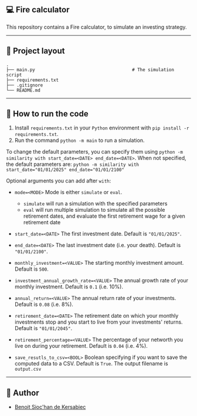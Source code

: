 ## :computer: Fire calculator

This repository contains a Fire calculator, to simulate an investing strategy.

---

## :file_folder: Project layout

```text
.
├── main.py                                     # The simulation script
├── requirements.txt
├── .gitignore
└── README.md

```

---

## :wrench: How to run the code

1. Install `requirements.txt` in your `Python` environment with `pip install -r requirements.txt`.
2. Run the command `python -m main` to run a simulation. 

To change the default parameters, you can specify them using `python -m similarity with start_date=<DATE> end_date=<DATE>`. When not specified, the default parameters are: `python -m similarity with start_date="01/01/2025" end_date="01/01/2100"`

Optional arguments you can add after `with`:

- `mode=<MODE>` Mode is either `simulate` or `eval`. 

   - `simulate` will run a simulation with the specified parameters
   - `eval` will run multiple simulation to simulate all the possible retirement dates, and evaluate the first retirement wage for a given retirement date
- `start_date=<DATE>` The first investment date. Default is `"01/01/2025"`.
- `end_date=<DATE>` The last investment date (i.e. your death). Default is `"01/01/2100"`.
- `monthly_investment=<VALUE>` The starting monthly investment amount. Default is `500`.
- `investment_annual_growth_rate=<VALUE>` The annual growth rate of your monthly investment. Default is `0.1` (i.e. 10%).
- `annual_return=<VALUE>` The annual return rate of your investments. Default is `0.08` (i.e. 8%).
- `retirement_date=<DATE>` The retirement date on which your monthly investments stop and you start to live from your investments' returns. Default is `"01/01/2045"`.
- `retirement_percentage=<VALUE>` The percentage of your networth you live on during your retirement. Default is `0.04` (i.e. 4%).
- `save_resutls_to_csv=<BOOL>` Boolean specifying if you want to save the computed data to a CSV. Default is `True`. The output filename is `output.csv`
---

## :man: Author
- [Benoit Sioc'han de Kersabiec](https://github.com/BenoitdeKersabiec)

